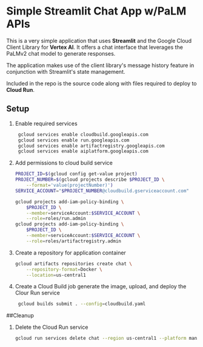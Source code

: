 # Simple Streamlit Chat App w/PaLM APIs

This is a very simple application that uses **Streamlit** and the Google Cloud
Client Library for **Vertex AI**. It offers a chat interface that leverages
the PaLMv2 chat model to generate responses.

The application makes use of the client library's message history feature
in conjunction with Streamlit's state management.

Included in the repo is the source code along with files required to 
deploy to **Cloud Run**.

## Setup

1. Enable required services
   ```bash
    gcloud services enable cloudbuild.googleapis.com
    gcloud services enable run.googleapis.com
    gcloud services enable artifactregistry.googleapis.com
    gcloud services enable aiplatform.googleapis.com
   ```

2. Add permissions to cloud build service
    ```bash
    PROJECT_ID=$(gcloud config get-value project)
    PROJECT_NUMBER=$(gcloud projects describe $PROJECT_ID \
        --format='value(projectNumber)')
    SERVICE_ACCOUNT="$PROJECT_NUMBER@cloudbuild.gserviceaccount.com"

    gcloud projects add-iam-policy-binding \
        $PROJECT_ID \
        --member=serviceAccount:$SERVICE_ACCOUNT \
        --role=roles/run.admin
    gcloud projects add-iam-policy-binding \
        $PROJECT_ID \
        --member=serviceAccount:$SERVICE_ACCOUNT \
        --role=roles/artifactregistry.admin
    ```

3. Create a repository for application container
    ```bash
    gcloud artifacts repositories create chat \
        --repository-format=Docker \
        --location=us-central1
    ```

4. Create a Cloud Build job generate the image, upload, and deploy the
   Clour Run service
   ```bash
    gcloud builds submit . --config=cloudbuild.yaml
   ```

##Cleanup

1. Delete the Cloud Run service
   ```bash
   gcloud run services delete chat --region us-central1 --platform managed --quiet
   ```